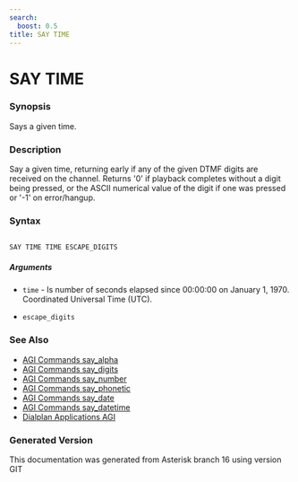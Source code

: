 ```yaml
---
search:
  boost: 0.5
title: SAY TIME
---
```


# SAY TIME

### Synopsis

Says a given time.

### Description

Say a given time, returning early if any of the given DTMF digits are received on the channel. Returns '0' if playback completes without a digit being pressed, or the ASCII numerical value of the digit if one was pressed or '-1' on error/hangup.<br>


### Syntax


```

SAY TIME TIME ESCAPE_DIGITS 
```
##### Arguments


* `time` - Is number of seconds elapsed since 00:00:00 on January 1, 1970. Coordinated Universal Time (UTC).<br>

* `escape_digits`

### See Also

* [AGI Commands say_alpha](/Asterisk_16_Documentation/API_Documentation/AGI_Commands/say_alpha)
* [AGI Commands say_digits](/Asterisk_16_Documentation/API_Documentation/AGI_Commands/say_digits)
* [AGI Commands say_number](/Asterisk_16_Documentation/API_Documentation/AGI_Commands/say_number)
* [AGI Commands say_phonetic](/Asterisk_16_Documentation/API_Documentation/AGI_Commands/say_phonetic)
* [AGI Commands say_date](/Asterisk_16_Documentation/API_Documentation/AGI_Commands/say_date)
* [AGI Commands say_datetime](/Asterisk_16_Documentation/API_Documentation/AGI_Commands/say_datetime)
* [Dialplan Applications AGI](/Asterisk_16_Documentation/API_Documentation/Dialplan_Applications/AGI)


### Generated Version

This documentation was generated from Asterisk branch 16 using version GIT 